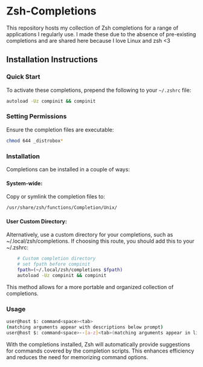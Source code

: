 # Zsh-Completions
This repository hosts my collection of Zsh completions for a range of applications I regularly use. I made these due to the absence of pre-existing completions and are shared here because I love Linux and zsh <3
## Installation Instructions
### Quick Start
To activate these completions, prepend the following to your `~/.zshrc` file:
```bash
autoload -Uz compinit && compinit
```
### Setting Permissions
Ensure the completion files are executable:
```bash
chmod 644 _distrobox*
```
### Installation
Completions can be installed in a couple of ways:
#### System-wide:
Copy or symlink the completion files to:
```bash
/usr/share/zsh/functions/Completion/Unix/
```
#### User Custom Directory:
Alternatively, use a custom directory for your completions, such as ~/.local/zsh/completions. If choosing this route, you should add this to your ~/.zshrc:
```bash
    # Custom completion directory
    # set fpath before compinit
    fpath=(~/.local/zsh/completions $fpath)
    autoload -Uz compinit && compinit
```
This method allows for a more portable and organized collection of completions.
### Usage
```bash
user@host $: command<space><tab>
(matching arguments appear with descriptions below prompt)
user@host $: command<space>--[a-z]<tab>(matching arguments appear in line)
```
With the completions installed, Zsh will automatically provide suggestions for commands covered by the completion scripts. This enhances efficiency and reduces the need for memorizing command options.
